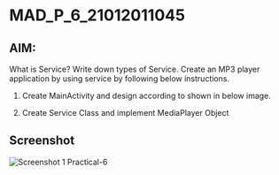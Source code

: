 # MAD_P_6_21012011045
## AIM: 
What is Service? Write down types of Service. Create an MP3 player application by using service by following below instructions.

1. Create MainActivity and design according to shown in below image. 

2. Create Service Class and implement MediaPlayer Object

## Screenshot

![Screenshot 1 Practical-6](S1.png)
